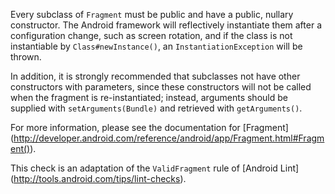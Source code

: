 Every subclass of `Fragment` must be public and have a public, nullary 
constructor. The Android framework will reflectively instantiate them after
a configuration change, such as screen rotation, and if the class is not
instantiable by `Class#newInstance()`, an `InstantiationException` will be
thrown.

In addition, it is strongly recommended that subclasses not have other
constructors with parameters, since these constructors will not be called 
when the fragment is re-instantiated; instead, arguments should be supplied 
with `setArguments(Bundle)` and retrieved with `getArguments()`.
 

For more information, please see the documentation for [Fragment]
(http://developer.android.com/reference/android/app/Fragment.html#Fragment()).

This check is an adaptation of the `ValidFragment` rule of [Android Lint]
(http://tools.android.com/tips/lint-checks).
